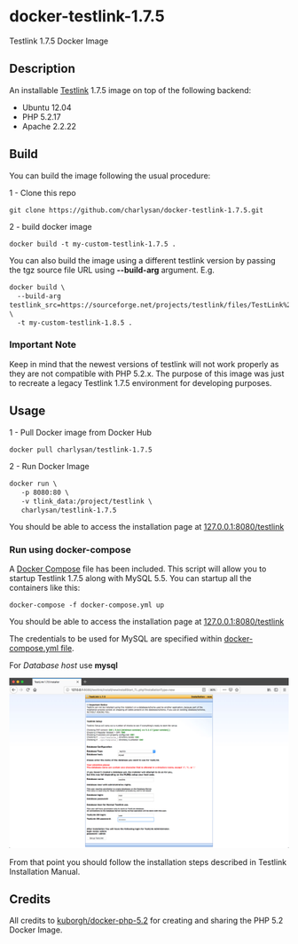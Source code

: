 # docker-testlink-1.7.5

Testlink 1.7.5 Docker Image

## Description

An installable [Testlink](http://testlink.org/) 1.7.5 image on top of the following backend:

- Ubuntu 12.04
- PHP 5.2.17
- Apache 2.2.22


## Build

You can build the image following the usual procedure:

1 - Clone this repo

```shell
git clone https://github.com/charlysan/docker-testlink-1.7.5.git
```

2 - build docker image

```shell
docker build -t my-custom-testlink-1.7.5 .
```

You can also build the image using a different testlink version by passing the tgz source file URL using **--build-arg** argument. E.g.

```shell
docker build \
  --build-arg testlink_src=https://sourceforge.net/projects/testlink/files/TestLink%201.8/TestLink%201.8.5/testlink_1.8.5.tgz \
  -t my-custom-testlink-1.8.5 .
```

### Important Note

Keep in mind that the newest versions of testlink will not work properly as they are not compatible with PHP 5.2.x. The purpose of this image was just to recreate a legacy Testlink 1.7.5 environment for developing purposes.

## Usage

1 - Pull Docker image from Docker Hub

```shell
docker pull charlysan/testlink-1.7.5
```

2 - Run Docker Image

```shell
docker run \
   -p 8080:80 \
   -v tlink_data:/project/testlink \
   charlysan/testlink-1.7.5
```

You should be able to access the installation page at [127.0.0.1:8080/testlink](http://127.0.0.1:8080/testlink)

### Run using docker-compose

A [Docker Compose](https://docs.docker.com/compose/) file has been included. This script will allow you to startup Testlink 1.7.5 along with MySQL 5.5. You can startup all the containers like this:


```shell
docker-compose -f docker-compose.yml up
```

You should be able to access the installation page at 
[127.0.0.1:8080/testlink](http://127.0.0.1:8080/testlink)

The credentials to be used for MySQL are specified within [docker-compose.yml file](docker-compose.yml).

For *Database host* use **mysql**

![capture](docs/images/capture.png)

From that point you should follow the installation steps described in Testlink Installation Manual.


## Credits

All credits to [kuborgh/docker-php-5.2](https://github.com/kuborgh/docker-php-5.2) for creating and sharing the PHP 5.2 Docker Image.

